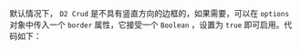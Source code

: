 默认情况下， `D2 Crud` 是不具有竖直方向的边框的，如果需要，可以在 `options` 对象中传入一个 `border` 属性，它接受一个 `Boolean` ，设置为 `true` 即可启用。代码如下：
